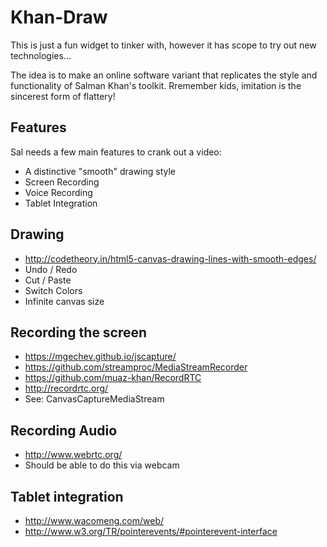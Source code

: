 # Khan-Draw

This is just a fun widget to tinker with, however it
has scope to try out new technologies...

The idea is to make an online software variant that
replicates the style and functionality of Salman
Khan's toolkit. Rremember kids, imitation is the
sincerest form of flattery!

## Features

Sal needs a few main features to crank out a video:

* A distinctive "smooth" drawing style
* Screen Recording
* Voice Recording
* Tablet Integration

## Drawing

* http://codetheory.in/html5-canvas-drawing-lines-with-smooth-edges/
* Undo / Redo
* Cut / Paste
* Switch Colors
* Infinite canvas size

## Recording the screen

* https://mgechev.github.io/jscapture/
* https://github.com/streamproc/MediaStreamRecorder
* https://github.com/muaz-khan/RecordRTC
* http://recordrtc.org/
* See: CanvasCaptureMediaStream

## Recording Audio

* http://www.webrtc.org/
* Should be able to do this via webcam

## Tablet integration

* http://www.wacomeng.com/web/
* http://www.w3.org/TR/pointerevents/#pointerevent-interface